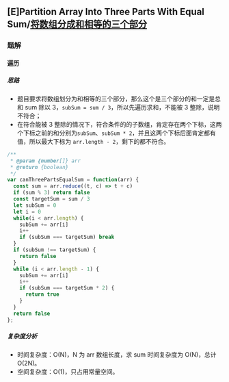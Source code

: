 ## [E]Partition Array Into Three Parts With Equal Sum/[将数组分成和相等的三个部分](https://leetcode-cn.com/problems/partition-array-into-three-parts-with-equal-sum/)

### 题解
#### 遍历
##### 思路
+ 题目要求将数组划分为和相等的三个部分，那么这个是三个部分的和一定是总和 sum 除以 3，`subSum = sum / 3`，所以先遍历求和，不能被 3 整除，说明不符合；
+ 在符合能被 3 整除的情况下，符合条件的的子数组，肯定存在两个下标，这两个下标之前的和分别为`subSum`、`subSum * 2`，并且这两个下标后面肯定都有值，所以最大下标为 `arr.length - 2`，剩下的都不符合。

```js
/**
 * @param {number[]} arr
 * @return {boolean}
 */
var canThreePartsEqualSum = function(arr) {
  const sum = arr.reduce((t, c) => t + c)
  if (sum % 3) return false
  const targetSum = sum / 3
  let subSum = 0
  let i = 0
  while(i < arr.length) {
    subSum += arr[i]
    i++
    if (subSum === targetSum) break
  }
  if (subSum !== targetSum) {
    return false
  }
  while (i < arr.length - 1) {
    subSum += arr[i]
    i++
    if (subSum === targetSum * 2) {
      return true
    }
  }
  return false
};
```

##### 复杂度分析
+ 时间复杂度：O(N)，N 为 arr 数组长度，求 sum 时间复杂度为 O(N)，总计 O(2N)。
+ 空间复杂度：O(1)，只占用常量空间。